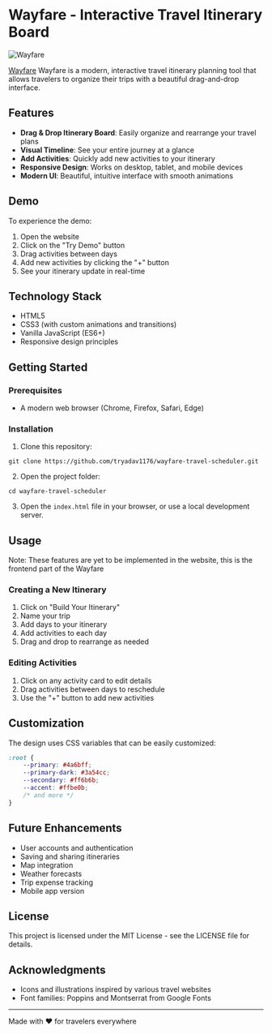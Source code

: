 # Wayfare - Interactive Travel Itinerary Board

![Wayfare](https://img.shields.io/badge/Wayfare-Travel%20Planner-4a6bff)

[Wayfare](https://wayfare-travel-scheduler.vercel.app/)
Wayfare is a modern, interactive travel itinerary planning tool that allows travelers to organize their trips with a beautiful drag-and-drop interface.

## Features

- **Drag & Drop Itinerary Board**: Easily organize and rearrange your travel plans
- **Visual Timeline**: See your entire journey at a glance
- **Add Activities**: Quickly add new activities to your itinerary
- **Responsive Design**: Works on desktop, tablet, and mobile devices
- **Modern UI**: Beautiful, intuitive interface with smooth animations

## Demo

To experience the demo:
1. Open the website
2. Click on the "Try Demo" button
3. Drag activities between days
4. Add new activities by clicking the "+" button
5. See your itinerary update in real-time

## Technology Stack

- HTML5
- CSS3 (with custom animations and transitions)
- Vanilla JavaScript (ES6+)
- Responsive design principles

## Getting Started

### Prerequisites

- A modern web browser (Chrome, Firefox, Safari, Edge)

### Installation

1. Clone this repository:
```
git clone https://github.com/tryadav1176/wayfare-travel-scheduler.git
```

2. Open the project folder:
```
cd wayfare-travel-scheduler
```

3. Open the `index.html` file in your browser, or use a local development server.

## Usage
Note: These features are yet to be implemented in the website, this is the frontend part of the Wayfare
### Creating a New Itinerary

1. Click on "Build Your Itinerary"
2. Name your trip
3. Add days to your itinerary
4. Add activities to each day
5. Drag and drop to rearrange as needed

### Editing Activities

1. Click on any activity card to edit details
2. Drag activities between days to reschedule
3. Use the "+" button to add new activities

## Customization

The design uses CSS variables that can be easily customized:

```css
:root {
    --primary: #4a6bff;
    --primary-dark: #3a54cc;
    --secondary: #ff6b6b;
    --accent: #ffbe0b;
    /* and more */
}
```

## Future Enhancements

- User accounts and authentication
- Saving and sharing itineraries
- Map integration
- Weather forecasts
- Trip expense tracking
- Mobile app version

## License

This project is licensed under the MIT License - see the LICENSE file for details.

## Acknowledgments

- Icons and illustrations inspired by various travel websites
- Font families: Poppins and Montserrat from Google Fonts

---

Made with ❤️ for travelers everywhere 

